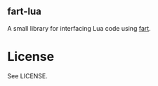 fart-lua
----

A small library for interfacing Lua code using [fart](https://github.com/trenskow/fart/).

# License

See LICENSE.

